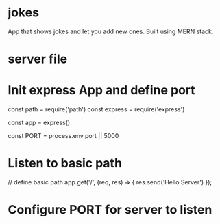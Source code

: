 # jokes

App that shows jokes and let you add new ones. Built using MERN stack.

# server file

# Init express App and define port

const path = require('path')
const express = require('express')

const app = express()

const PORT = process.env.port || 5000

# Listen to basic path

// define basic path
app.get('/', (req, res) => {
res.send('Hello Server')
});

# Configure PORT for server to listen
